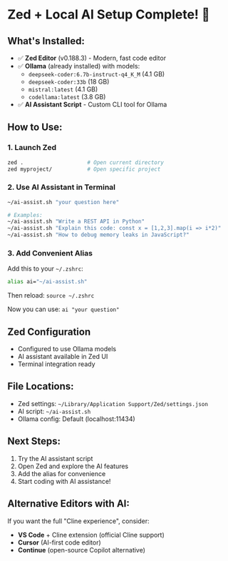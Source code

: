 # Zed + Local AI Setup Complete! 🎉

## What's Installed:
- ✅ **Zed Editor** (v0.188.3) - Modern, fast code editor
- ✅ **Ollama** (already installed) with models:
  - `deepseek-coder:6.7b-instruct-q4_K_M` (4.1 GB)
  - `deepseek-coder:33b` (18 GB)
  - `mistral:latest` (4.1 GB)
  - `codellama:latest` (3.8 GB)
- ✅ **AI Assistant Script** - Custom CLI tool for Ollama

## How to Use:

### 1. Launch Zed
```bash
zed .                    # Open current directory
zed myproject/           # Open specific project
```

### 2. Use AI Assistant in Terminal
```bash
~/ai-assist.sh "your question here"

# Examples:
~/ai-assist.sh "Write a REST API in Python"
~/ai-assist.sh "Explain this code: const x = [1,2,3].map(i => i*2)"
~/ai-assist.sh "How to debug memory leaks in JavaScript?"
```

### 3. Add Convenient Alias
Add this to your `~/.zshrc`:
```bash
alias ai="~/ai-assist.sh"
```

Then reload: `source ~/.zshrc`

Now you can use: `ai "your question"`

## Zed Configuration
- Configured to use Ollama models
- AI assistant available in Zed UI
- Terminal integration ready

## File Locations:
- Zed settings: `~/Library/Application Support/Zed/settings.json`
- AI script: `~/ai-assist.sh`
- Ollama config: Default (localhost:11434)

## Next Steps:
1. Try the AI assistant script
2. Open Zed and explore the AI features
3. Add the alias for convenience
4. Start coding with AI assistance!

## Alternative Editors with AI:
If you want the full "Cline experience", consider:
- **VS Code** + Cline extension (official Cline support)
- **Cursor** (AI-first code editor)
- **Continue** (open-source Copilot alternative)